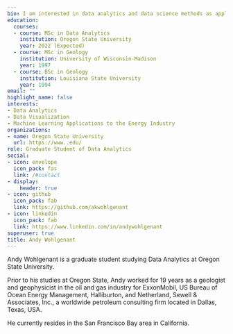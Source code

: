 ```yaml
---
bio: I am interested in data analytics and data science methods as applied to problems in the energy industry.
education:
  courses:
  - course: MSc in Data Analytics
    institution: Oregon State University
    year: 2022 (Expected)
  - course: MSc in Geology
    institution: University of Wisconsin-Madison
    year: 1997
  - course: BSc in Geology
    institution: Louisiana State University
    year: 1994
email: ""
highlight_name: false
interests:
- Data Analytics
- Data Visualization
- Machine Learning Applications to the Energy Industry
organizations:
- name: Oregon State University
  url: https://www..edu/
role: Graduate Student of Data Analytics
social:
- icon: envelope
  icon_pack: fas
  link: /#contact
- display:
    header: true
- icon: github
  icon_pack: fab
  link: https://github.com/akwohlgenant
- icon: linkedin
  icon_pack: fab
  link: https://www.linkedin.com/in/andywohlgenant
superuser: true
title: Andy Wohlgenant
---
```


Andy Wohlgenant is a graduate student studying Data Analytics at Oregon State University.

Prior to his studies at Oregon State, Andy worked for 19 years as a geologist and geophysicist in the oil and gas industry for ExxonMobil, US Bureau of Ocean Energy Management, Halliburton, and Netherland, Sewell & Associates, Inc., a worldwide petroleum consulting firm located in Dallas, Texas, USA.

He currently resides in the San Francisco Bay area in California.
